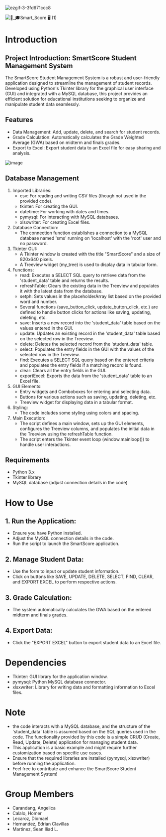 ![ezgif-3-3fd671ccc8](https://github.com/Snldmrtnz/Smart-Score/assets/118676134/02731d83-7708-4153-bab7-660f03c70770)

![🧑_🎓Smart_Score 🖥️ (1)](https://github.com/Snldmrtnz/Smart-Score/assets/118676134/9e1283f1-307b-491d-ad72-70f24ac55782)

# Introduction
## Project Introduction: SmartScore Student Management System

The SmartScore Student Management System is a robust and user-friendly application designed to streamline the management of student records. Developed using Python's Tkinter library for the graphical user interface (GUI) and integrated with a MySQL database, this project provides an efficient solution for educational institutions seeking to organize and manipulate student data seamlessly.

## Features
- Data Management: Add, update, delete, and search for student records.
- Grade Calculation: Automatically calculates the Grade Weighted Average (GWA) based on midterm and finals grades.
- Export to Excel: Export student data to an Excel file for easy sharing and analysis.

![image](https://github.com/Snldmrtnz/Smart-Score/assets/118676134/0904cefc-0e4d-4e52-bedf-19dba3d0e403)

## Database Management
1. Imported Libraries:
   - csv: For reading and writing CSV files (though not used in the provided code).
   - tkinter: For creating the GUI.
   - datetime: For working with dates and times.
   - pymysql: For interacting with MySQL databases.
   - xlsxwriter: For creating Excel files.
2. Database Connection:
   - The connection function establishes a connection to a MySQL database named 'sms' running on 'localhost' with the 'root' user and no password.
3. Tkinter GUI:
   - A Tkinter window is created with the title "SmartScore" and a size of 820x640 pixels.
   - A Treeview widget (my_tree) is used to display data in tabular form.
4. Functions:
   - read: Executes a SELECT SQL query to retrieve data from the 'student_data' table and returns the results.
   - refreshTable: Clears the existing data in the Treeview and populates it with the latest data from the database.
   - setph: Sets values in the placeholderArray list based on the provided word and number.
   - Several functions (save_button_click, update_button_click, etc.) are defined to handle button clicks for actions like saving, updating, deleting, etc.
   - save: Inserts a new record into the 'student_data' table based on the values entered in the GUI.
   - update: Updates an existing record in the 'student_data' table based on the selected row in the Treeview.
   - delete: Deletes the selected record from the 'student_data' table.
   - select: Populates the entry fields in the GUI with the values of the selected row in the Treeview.
   - find: Executes a SELECT SQL query based on the entered criteria and populates the entry fields if a matching record is found.
   - clear: Clears all the entry fields in the GUI.
   - exportExcel: Exports the data from the 'student_data' table to an Excel file.
5. GUI Elements:
   - Entry widgets and Comboboxes for entering and selecting data.
   - Buttons for various actions such as saving, updating, deleting, etc.
   - Treeview widget for displaying data in a tabular format.
6. Styling:
   - The code includes some styling using colors and spacing.
7. Main Execution:
   - The script defines a main window, sets up the GUI elements, configures the Treeview columns, and populates the initial data in the Treeview using the refreshTable function.
   - The script enters the Tkinter event loop (window.mainloop()) to handle user interactions.

## Requirements
- Python 3.x
- Tkinter library
- MySQL database (adjust connection details in the code)

# How to Use
## 1. Run the Application:
 
  - Ensure you have Python installed.
  - Adjust the MySQL connection details in the code.
  - Run the script to launch the SmartScore application.
## 2. Manage Student Data:

  - Use the form to input or update student information.
  - Click on buttons like SAVE, UPDATE, DELETE, SELECT, FIND, CLEAR, and EXPORT EXCEL to perform respective actions.
## 3. Grade Calculation:

  - The system automatically calculates the GWA based on the entered midterm and finals grades.
## 4. Export Data:

  - Click the "EXPORT EXCEL" button to export student data to an Excel file.

# Dependencies
- Tkinter: GUI library for the application window.
- pymysql: Python MySQL database connector.
- xlsxwriter: Library for writing data and formatting information to Excel files.

# Note
- the code interacts with a MySQL database, and the structure of the 'student_data' table is assumed based on the SQL queries used in the code. The functionality provided by this code is a simple CRUD (Create, Read, Update, Delete) application for managing student data.
- This application is a basic example and might require further customization based on specific use cases.
- Ensure that the required libraries are installed (pymysql, xlsxwriter) before running the application.
- Feel free to contribute and enhance the SmartScore Student Management System!

# Group Members
- Carandang, Angelica
- Calalo, Homer
- Lecaroz, Diomael
- Hernandez, Edrian Clavillas
- Martinez, Sean Iliad L.
